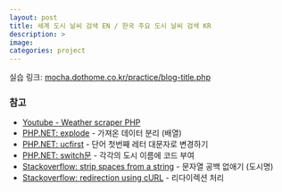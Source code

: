 ```yaml
---
layout: post
title: 세계 도시 날씨 검색 EN / 한국 주요 도시 날씨 검색 KR
description: >
image: 
categories: project
---
```


실습 링크: [mocha.dothome.co.kr/practice/blog-title.php](http://mocha.dothome.co.kr/practice/etc/naverapi_blog.php)

### 참고
* [Youtube - Weather scraper PHP](https://www.youtube.com/watch?v=I0NmX5p5QaU)
* [PHP.NET: explode](http://php.net/manual/kr/function.explode.php) - 가져온 데이터 분리 (배열)
* [PHP.NET: ucfirst](http://php.net/manual/kr/function.ucfirst.php) - 단어 첫번째 레터 대문자로 변경하기
* [PHP.NET: switch문](http://php.net/manual/kr/control-structures.switch.php) - 각각의 도시 이름에 코드 부여
* [Stackoverflow: strip spaces from a string](https://stackoverflow.com/questions/2109325/how-to-strip-all-spaces-out-of-a-string-in-php/2109339) - 문자열 공백 없애기 (도시명)
* [Stackoverflow: redirection using cURL](https://stackoverflow.com/questions/3519939/how-can-i-find-where-i-will-be-redirected-using-curl/28458522) - 리다이렉션 처리